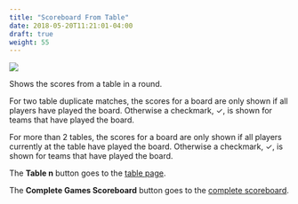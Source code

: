 ```yaml
---
title: "Scoreboard From Table"
date: 2018-05-20T11:21:01-04:00
draft: true
weight: 55
---
```


<div class="withBorder">

<img src="../../images/gen/ScoreboardFromTable.png" />

</div>

Shows the scores from a table in a round.

For two table duplicate matches, the scores for a board are only shown if all players have played the board.
Otherwise a checkmark, &#10003;, is shown for teams that have played the board.

For more than 2 tables,
the scores for a board are only shown if all players currently at the table have played the board.  Otherwise a checkmark, &#10003;, is shown for teams that have played the board.

The **Table n** button goes to the [table page](../table/).

The **Complete Games Scoreboard** button goes to the [complete scoreboard](../scoreboardcomplete/).
